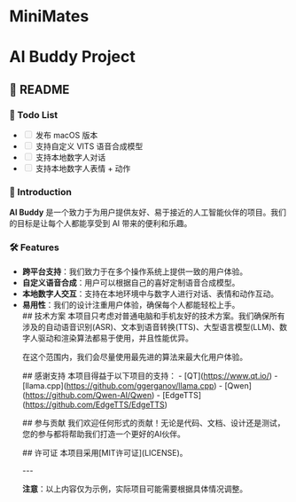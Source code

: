 # MiniMates
<h1>AI Buddy Project</h1><h2>📝 README</h2><h3>🚀 Todo List</h3><ul class="contains-task-list">
<li class="task-list-item"><input type="checkbox" disabled=""> 发布 macOS 版本</li>
<li class="task-list-item"><input type="checkbox" disabled=""> 支持自定义 VITS 语音合成模型</li>
<li class="task-list-item"><input type="checkbox" disabled=""> 支持本地数字人对话</li>
<li class="task-list-item"><input type="checkbox" disabled=""> 支持本地数字人表情 + 动作</li>
</ul><h3>🌟 Introduction</h3><p><strong>AI Buddy</strong> 是一个致力于为用户提供友好、易于接近的人工智能伙伴的项目。我们的目标是让每个人都能享受到 AI 带来的便利和乐趣。</p><h3>🛠️ Features</h3><ul>
<li><strong>跨平台支持</strong>：我们致力于在多个操作系统上提供一致的用户体验。</li>
<li><strong>自定义语音合成</strong>：用户可以根据自己的喜好定制语音合成模型。</li>
<li><strong>本地数字人交互</strong>：支持在本地环境中与数字人进行对话、表情和动作互动。</li>
<li><strong>易用性</strong>：我们的设计注重用户体验，确保每个人都能轻松上手。</li>
</span><span class="token title important"><span class="token punctuation"><span>##</span></span><span> 技术方案</span></span><span>
本项目只考虑对普通电脑和手机友好的技术方案。我们确保所有涉及的自动语音识别(ASR)、文本到语音转换(TTS)、大型语言模型(LLM)、数字人驱动和渲染算法都易于使用，并且性能优异。

在这个范围内，我们会尽量使用最先进的算法来最大化用户体验。

</span><span class="token title important"><span class="token punctuation"><span>##</span></span><span> 感谢支持</span></span><span>
本项目得益于以下项目的支持：
</span><span class="token list punctuation"><span>-</span></span><span> </span><span class="token url"><span>[</span><span class="token content"><span>QT</span></span><span>](</span><span class="token url"><span>https://www.qt.io/</span></span><span>)</span></span><span>
</span><span class="token list punctuation"><span>-</span></span><span> </span><span class="token url"><span>[</span><span class="token content"><span>llama.cpp</span></span><span>](</span><span class="token url"><span>https://github.com/ggerganov/llama.cpp</span></span><span>)</span></span><span>
</span><span class="token list punctuation"><span>-</span></span><span> </span><span class="token url"><span>[</span><span class="token content"><span>Qwen</span></span><span>](</span><span class="token url"><span>https://github.com/Qwen-AI/Qwen</span></span><span>)</span></span><span>
</span><span class="token list punctuation"><span>-</span></span><span> </span><span class="token url"><span>[</span><span class="token content"><span>EdgeTTS</span></span><span>](</span><span class="token url"><span>https://github.com/EdgeTTS/EdgeTTS</span></span><span>)</span></span><span>

</span><span class="token title important"><span class="token punctuation"><span>##</span></span><span> 参与贡献</span></span><span>
我们欢迎任何形式的贡献！无论是代码、文档、设计还是测试，您的参与都将帮助我们打造一个更好的AI伙伴。

</span><span class="token title important"><span class="token punctuation"><span>##</span></span><span> 许可证</span></span><span>
本项目采用</span><span class="token url"><span>[</span><span class="token content"><span>MIT许可证</span></span><span>](</span><span class="token url"><span>LICENSE</span></span><span>)</span></span><span>。

</span><span class="token hr punctuation"><span>---</span></span><span>

</span><span class="token bold"><span class="token punctuation"><span>**</span></span><span class="token content"><span>注意</span></span><span class="token punctuation"><span>**</span></span></span><span>：以上内容仅为示例，实际项目可能需要根据具体情况调整。</span></code>
